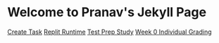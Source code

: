 # Welcome to Pranav's Jekyll Page
[Create Task](https://pranavp04.github.io/Pranav-Data-Structures-Repository-Tri-3/createtask)
[Replit Runtime](https://pranavp04.github.io/Pranav-Data-Structures-Repository-Tri-3/pythonmenu)
[Test Prep Study](https://pranavp04.github.io/Pranav-Data-Structures-Repository-Tri-3/5.1-5.2%20Notes)
[Week 0 Individual Grading](https://github.com/PranavP04/Pranav-Data-Structures-Repository-Tri-3/issues/1)
